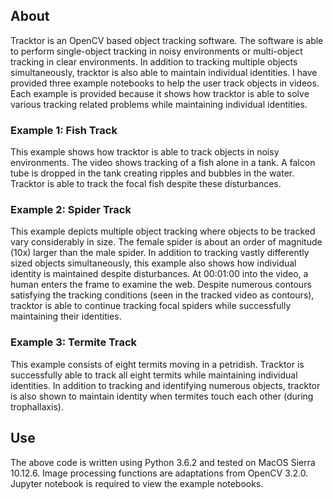 About
------

Tracktor is an OpenCV based object tracking software. The software is able to perform single-object tracking in 
noisy environments or multi-object tracking in clear environments. In addition to tracking multiple objects
simultaneously, tracktor is also able to maintain individual identities. I have provided three example notebooks
to help the user track objects in videos. Each example is provided because it shows how tracktor is able to solve
various tracking related problems while maintaining individual identities.

### Example 1: Fish Track
This example shows how tracktor is able to track objects in noisy environments. The video shows tracking of a fish
alone in a tank. A falcon tube is dropped in the tank creating ripples and bubbles in the water. Tracktor is able
to track the focal fish despite these disturbances.

### Example 2: Spider Track
This example depicts multiple object tracking where objects to be tracked vary considerably in size. The female
spider is about an order of magnitude (10x) larger than the male spider. In addition to tracking vastly differently
sized objects simultaneously, this example also shows how individual identity is maintained despite disturbances. At
00:01:00 into the video, a human enters the frame to examine the web. Despite numerous contours satisfying the tracking
conditions (seen in the tracked video as contours), tracktor is able to continue tracking focal spiders while
successfully maintaining their identities.

### Example 3: Termite Track
This example consists of eight termits moving in a petridish. Tracktor is successfully able to track all eight termits
while maintaining individual identities. In addition to tracking and identifying numerous objects, tracktor is also 
shown to maintain identity when termites touch each other (during trophallaxis).

Use
---

The above code is written using Python 3.6.2 and tested on MacOS Sierra 10.12.6. Image processing functions
are adaptations from OpenCV 3.2.0. Jupyter notebook is required to view the example notebooks.
